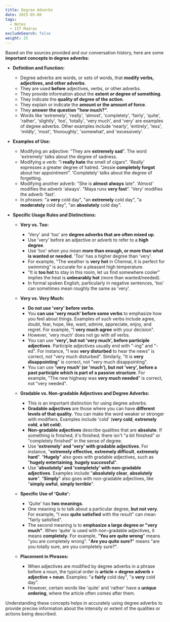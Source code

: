 ```yaml
---
title: Degree Adverbs
date: 2025-05-08
tags:
  - Notes 
  - IIT Madras
excludeSearch: false
weight: 25
---
```


Based on the sources provided and our conversation history, here are some **important concepts in degree adverbs**:

*   **Definition and Function:**
    *   Degree adverbs are words, or sets of words, that **modify verbs, adjectives, and other adverbs**.
    *   They are used **before** adjectives, verbs, or other adverbs.
    *   They provide information about the **extent or degree of something**.
    *   They indicate the **quality of degree of the action**.
    *   They explain or indicate the **amount or the amount of force**.
    *   They **answer the question "how much?"**.
    *   Words like 'extremely', 'really', 'almost', 'completely', 'fairly', 'quite', 'rather', 'slightly', 'too', 'totally', 'very much', and 'very' are examples of degree adverbs. Other examples include 'nearly', 'entirely', 'less', 'mildly', 'most', 'thoroughly', 'somewhat', and 'excessively'.

*   **Examples of Use:**
    *   Modifying an adjective: "They are **extremely sad**". The word 'extremely' talks about the degree of sadness.
    *   Modifying a verb: "I **really hate** the smell of cigars". 'Really' expresses a greater degree of hatred. "Jessie **completely forgot** about her appointment". 'Completely' talks about the degree of forgetting.
    *   Modifying another adverb: "She is **almost always** late". 'Almost' modifies the adverb 'always'. "Maya runs **very fast**". 'Very' modifies the adverb 'fast'.
    *   In phrases: "a **very** cold day", "an **extremely** cold day", "a **moderately** cold day", "an **absolutely** cold day".

*   **Specific Usage Rules and Distinctions:**

    *   **Very vs. Too:**
        *   'Very' and 'too' are **degree adverbs that are often mixed up**.
        *   Use 'very' before an adjective or adverb to refer to a **high degree**.
        *   Use 'too' when you mean **more than enough, or more than what is wanted or needed**. 'Too' has a higher degree than 'very'.
        *   For example, "The weather is **very hot** in Chennai, it is perfect for swimming" is accurate for a pleasant high temperature.
        *   "It is **too hot** to stay in this room, let us find somewhere cooler" implies the heat is **unbearably hot** (more than wanted/needed).
        *   In formal spoken English, particularly in negative sentences, 'too' can sometimes mean roughly the same as 'very'.

    *   **Very vs. Very Much:**
        *   **Do not use 'very' before verbs**.
        *   You **can use 'very much' before some verbs** to emphasize how you feel about things. Examples of such verbs include agree, doubt, fear, hope, like, want, admire, appreciate, enjoy, and regret. For example, "I **very much agree** with your decision".
        *   However, 'very much' does not go with *all* verbs.
        *   You can use **'very', but not 'very much', before participle adjectives**. Participle adjectives usually end with "-ing" and "-ed". For instance, "I was **very disturbed** to hear the news" is correct, not "very much disturbed". Similarly, "It is **very disappointing**" is correct, not "very much disappointing".
        *   You can use **'very much' (or 'much'), but not 'very', before a past participle which is part of a passive structure**. For example, "The new highway was **very much needed**" is correct, not "very needed".

    *   **Gradable vs. Non-gradable Adjectives and Degree Adverbs:**
        *   This is an important distinction for using degree adverbs.
        *   **Gradable adjectives** are those where you can have **different levels of that quality**. You can make the word weaker or stronger with modifiers. Examples include 'cold' (**very cold**, **extremely cold**, **a bit cold**).
        *   **Non-gradable adjectives** describe qualities that are **absolute**. If something is finished, it's finished; there isn't "a bit finished" or "completely finished" in the sense of degree.
        *   Use **'extremely' and 'very' with gradable adjectives**. For instance, "**extremely effective**, **extremely difficult**, **extremely hard**". "**Hugely**" also goes with gradable adjectives, such as "**hugely entertaining**, **hugely successful**".
        *   Use **'absolutely' and 'completely' with non-gradable adjectives**. Examples include "**absolutely clear**, **absolutely sure**". "**Simply**" also goes with non-gradable adjectives, like "**simply awful**, **simply terrible**".

    *   **Specific Use of 'Quite':**
        *   'Quite' has **two meanings**.
        *   One meaning is to talk about a particular degree, **but not very**. For example, "I was **quite satisfied** with the result" can mean "fairly satisfied".
        *   The second meaning is to **emphasize a large degree or "very much"**. When 'quite' is used with non-gradable adjectives, it means **completely**. For example, "**You are quite wrong**" means "you are completely wrong". "**Are you quite sure?**" means "are you totally sure, are you completely sure?".

    *   **Placement in Phrases:**
        *   When adjectives are modified by degree adverbs in a phrase before a noun, the typical order is **article + degree adverb + adjective + noun**. Examples: "a **fairly** cold day", "a **very** cold day".
        *   However, certain words like 'quite' and 'rather' have a **unique ordering**, where the article often comes after them.

Understanding these concepts helps in accurately using degree adverbs to provide precise information about the intensity or extent of the qualities or actions being described.